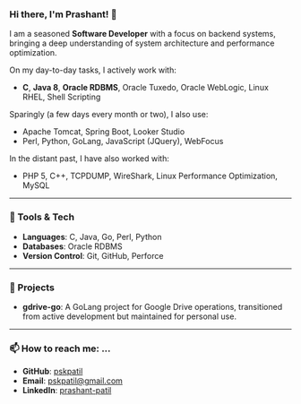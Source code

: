 ### Hi there, I'm Prashant! 👋

I am a seasoned **Software Developer** with a focus on backend systems, bringing a deep understanding of system architecture and performance optimization.


On my day-to-day tasks, I actively work with:
- **C**, **Java 8**, **Oracle RDBMS**, Oracle Tuxedo, Oracle WebLogic, Linux RHEL, Shell Scripting


Sparingly (a few days every month or two), I also use:
- Apache Tomcat, Spring Boot, Looker Studio
- Perl, Python, GoLang, JavaScript (JQuery), WebFocus


In the distant past, I have also worked with:
- PHP 5, C++, TCPDUMP, WireShark, Linux Performance Optimization, MySQL

---

### 🌱 Tools & Tech
- **Languages**: C, Java, Go, Perl, Python
- **Databases**: Oracle RDBMS
- **Version Control**: Git, GitHub, Perforce

---

### 🔭 Projects
- **gdrive-go**: A GoLang project for Google Drive operations, transitioned from active development but maintained for personal use.

---

### 📫 How to reach me: ...
- **GitHub**: [pskpatil](https://github.com/pskpatil)
- **Email**: pskpatil@gmail.com
- **LinkedIn**: [prashant-patil](https://www.linkedin.com/in/prashant-patil-29719232b/)

